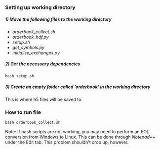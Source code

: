 ### Setting up working directory
##### 1) Move the following files to the working directory
- *orderbook_collect.sh*
- *orderbook_hdf.py*
- *setup.sh*  
- *get_symbols.py*
- *initialise_exchanges.py*

##### 2) Get the necessary dependencies
`bash setup.sh`  

##### 3) Create an empty folder called 'orderbook' in the working directory
This is where h5 files will be saved to.

### How to run file
`bash orderbook_collect.sh`

Note: If bash scripts are not working, you may need to perform an EOL conversion from Windows to Linux. This can be done through *Notepad++* under the Edit tab. This problem shouldn't crop up, however.

